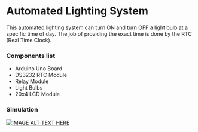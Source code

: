 # Automated Lighting System

This automated lighting system can turn ON and turn OFF a light bulb at a specific time of day.
The job of providing the exact time is done by the RTC (Real Time Clock).

### Components list

- Arduino Uno Board
- DS3232 RTC Module
- Relay Module
- Light Bulbs
- 20x4 LCD Module

### Simulation

[![IMAGE ALT TEXT HERE](https://img.youtube.com/vi/2B7iyNTzNA8/0.jpg)](https://www.youtube.com/watch?v=2B7iyNTzNA8)

